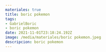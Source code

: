 ```yaml
---
materiales: true
title: boric pokemon
tags:
- GabrielBoric
- boric pokemon
date: 2021-11-01T23:18:24.192Z
image: /media/materiales/boric pokemon.jpeg
descripcion: boric pokemon
---
```

